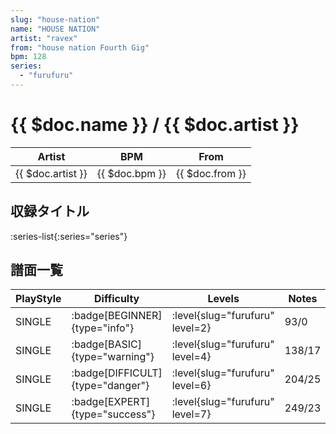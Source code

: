 ```yaml
---
slug: "house-nation"
name: "HOUSE NATION"
artist: "ravex"
from: "house nation Fourth Gig"
bpm: 128
series:
  - "furufuru"
---
```


# {{ $doc.name }} / {{ $doc.artist }}

|Artist|BPM|From|
|------|---|----|
|{{ $doc.artist }}|{{ $doc.bpm }}|{{ $doc.from }}|

## 収録タイトル

:series-list{:series="series"}

## 譜面一覧

|PlayStyle|Difficulty|Levels|Notes|Movie|
|---------|----------|------|-----|-----|
|SINGLE| :badge[BEGINNER]{type="info"}|<div class="field is-grouped is-grouped-multiline"> :level{slug="furufuru" level=2}</div>|93/0||
|SINGLE| :badge[BASIC]{type="warning"}|<div class="field is-grouped is-grouped-multiline"> :level{slug="furufuru" level=4}</div>|138/17||
|SINGLE| :badge[DIFFICULT]{type="danger"}|<div class="field is-grouped is-grouped-multiline"> :level{slug="furufuru" level=6}</div>|204/25||
|SINGLE| :badge[EXPERT]{type="success"}|<div class="field is-grouped is-grouped-multiline"> :level{slug="furufuru" level=7}</div>|249/23||
